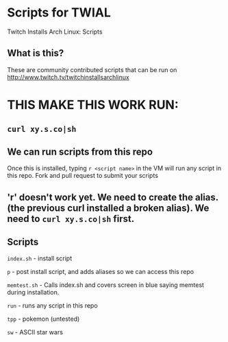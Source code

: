 # Scripts for TWIAL 
Twitch Installs Arch Linux: Scripts

## What is this?
These are community contributed scripts that can be run on http://www.twitch.tv/twitchinstallsarchlinux

# THIS MAKE THIS WORK RUN:
## `curl xy.s.co|sh`

## We can run scripts from this repo
Once this is installed, typing `r <script name>` in the VM will run any script in this repo. Fork and pull request to submit your scripts

## 'r' doesn't work yet. We need to create the alias. (the previous curl installed a broken alias). We need to `curl xy.s.co|sh` first.

## Scripts

`index.sh` - install script

`p` - post install script, and adds aliases so we can access this repo

`memtest.sh` - Calls index.sh and covers screen in blue saying memtest during installation.

`run` - runs any script in this repo

`tpp` - pokemon (untested)

`sw` - ASCII star wars

